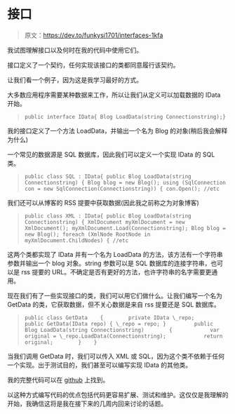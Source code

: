 # 接口

> 原文：<https://dev.to/funkysi1701/interfaces-1kfa>

我试图理解接口以及何时在我的代码中使用它们。

接口定义了一个契约，任何实现该接口的类都同意履行该契约。

让我们看一个例子，因为这是我学习最好的方式。

大多数应用程序需要某种数据来工作，所以让我们从定义可以加载数据的 IData 开始。

> ```
> public interface IData{ Blog LoadData(string Connectionstring);} 
> ```

我的接口定义了一个方法 LoadData，并输出一个名为 Blog 的对象(稍后我会解释为什么)

一个常见的数据源是 SQL 数据库，因此我们可以定义一个实现 IData 的 SQL 类。

> ```
> public class SQL : IData{ public Blog LoadData(string Connectionstring) { Blog blog = new Blog(); using (SqlConnection con = new SqlConnection(Connectionstring)) { con.Open(); //etc 
> ```

我们还可以从博客的 RSS 提要中获取数据(因此我之前称之为对象博客)

> ```
> public class XML : IData{ public Blog LoadData(string Connectionstring) { XmlDocument myXmlDocument = new XmlDocument(); myXmlDocument.Load(Connectionstring); Blog blog = new Blog(); foreach (XmlNode RootNode in myXmlDocument.ChildNodes) { //etc 
> ```

这两个类都实现了 IData 并有一个名为 LoadData 的方法，该方法有一个字符串参数并输出一个 blog 对象。string 参数可以是 SQL 数据库的连接字符串，也可以是 rss 提要的 URL。不确定是否有更好的方法，也许字符串的名字需要更通用。

现在我们有了一些实现接口的类，我们可以用它们做什么。让我们编写一个名为 GetData 的类，它获取数据，但不关心数据是来自 rss 提要还是 SQL 数据库。

> ```
> public class GetData    {        private IData \_repo;         public GetData(IData repo) { \_repo = repo; }         public Blog LoadData(string Connectionstring)        {            var original = \_repo.LoadData(Connectionstring);            return original;        }    } 
> ```

当我们调用 GetData 时，我们可以传入 XML 或 SQL，因为这个类不依赖于任何一个实现。出于测试目的，我们甚至可以编写实现 IData 的其他类。

我的完整代码可以在 [github](https://github.com/funkysi1701/InterfaceExample) 上找到。

以这种方式编写代码的优点包括代码更容易扩展、测试和维护。这仅仅是我理解的开始，我确信这将是我在接下来的几周内回来讨论的话题。